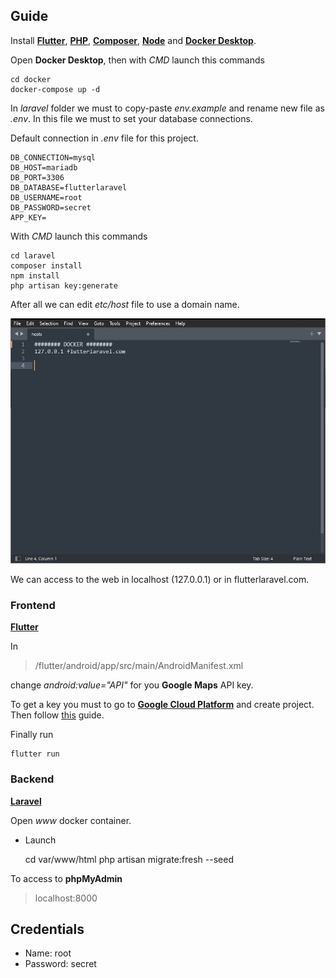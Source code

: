 ## Guide

Install **[Flutter](https://flutter.dev/)**, **[PHP](https://www.php.net/downloads)**, **[Composer](https://getcomposer.org/)**, **[Node](https://nodejs.org/es/)** and **[Docker Desktop](https://docker.com/products/docker-desktop/)**.

Open **Docker Desktop**, then with _CMD_ launch this commands

    cd docker
    docker-compose up -d

In _laravel_ folder we must to copy-paste _env.example_ and rename new file as _.env_. In this file we must to set your database connections.

Default connection in _.env_ file for this project.

    DB_CONNECTION=mysql
    DB_HOST=mariadb
    DB_PORT=3306
    DB_DATABASE=flutterlaravel
    DB_USERNAME=root
    DB_PASSWORD=secret
    APP_KEY=

With _CMD_ launch this commands

    cd laravel
    composer install
    npm install
    php artisan key:generate

After all we can edit _etc/host_ file to use a domain name.

![Host](resources/host.jpg)

We can access to the web in localhost (127.0.0.1) or in flutterlaravel.com.

### Frontend

**[Flutter](https://flutter.dev/)**

In

> /flutter/android/app/src/main/AndroidManifest.xml

change _android:value="API"_ for you **Google Maps** API key.

To get a key you must to go to **[Google Cloud Platform](https://console.cloud.google.com/)** and create project. Then follow [this](https://developers.google.com/maps/documentation/javascript/get-api-key) guide.

Finally run

    flutter run

### Backend

**[Laravel](https://laravel.com/)**

Open _www_ docker container.

- Launch

  cd var/www/html
  php artisan migrate:fresh --seed

To access to **phpMyAdmin**

> localhost:8000

## Credentials

- Name: root
- Password: secret
